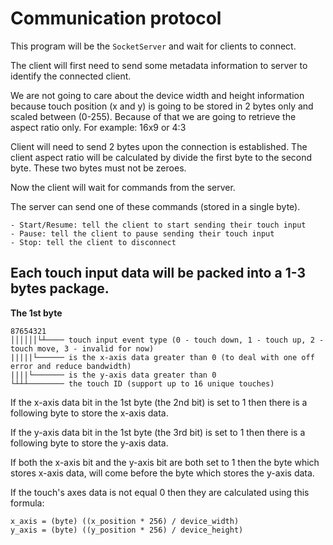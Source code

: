 # Communication protocol

This program will be the `SocketServer` and wait for clients to connect.

The client will first need to send some metadata information to server to identify the connected client.

We are not going to care about the device width and height information because touch position (x and y) is going to be stored in 2 bytes only and scaled between (0-255). Because of that we are going to retrieve the aspect ratio only. For example: 16x9 or 4:3

Client will need to send 2 bytes upon the connection is established. The client aspect ratio will be calculated by divide the first byte to the second byte. These two bytes must not be zeroes.

Now the client will wait for commands from the server.

The server can send one of these commands (stored in a single byte).

```
- Start/Resume: tell the client to start sending their touch input
- Pause: tell the client to pause sending their touch input
- Stop: tell the client to disconnect
```

## Each touch input data will be packed into a 1-3 bytes package.

__The 1st byte__

```
87654321
││││││└┴──── touch input event type (0 - touch down, 1 - touch up, 2 - touch move, 3 - invalid for now)
|||||└────── is the x-axis data greater than 0 (to deal with one off error and reduce bandwidth)
||||└─────── is the y-axis data greater than 0
└┴┴┴──────── the touch ID (support up to 16 unique touches)
```

If the x-axis data bit in the 1st byte (the 2nd bit) is set to 1 then there is a following byte to store the x-axis data.

If the y-axis data bit in the 1st byte (the 3rd bit) is set to 1 then there is a following byte to store the y-axis data.

If both the x-axis bit and the y-axis bit are both set to 1 then the byte which stores x-axis data, will come before the byte which stores the y-axis data.

If the touch's axes data is not equal 0 then they are calculated using this formula:

```
x_axis = (byte) ((x_position * 256) / device_width)
y_axis = (byte) ((y_position * 256) / device_height)
```
